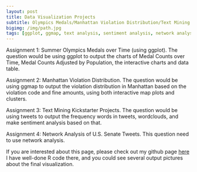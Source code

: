 ```yaml
---
layout: post
title: Data Visualization Projects
subtitle: Olympics Medals/Manhattan Violation Distribution/Text Mining Kickstarter Projects/Network Analysis of U.S. Senate Tweets
bigimg: /img/path.jpg
tags: [ggplot, ggmap, text analysis, sentiment analysis, network analysis, data visualization]
---
```


Assignment 1: Summer Olympics Medals over Time (using ggplot). The question would be using ggplot to output the charts of Medal Counts over Time, Medal Counts Adjusted by Population, the interactive charts and data table.

Assignment 2: Manhattan Violation Distribution. The question would be using ggmap to output the violation distribution in Manhattan based on the violation code and fine amounts, using both interactive map plots and clusters.

Assignment 3: Text Mining Kickstarter Projects. The question would be using tweets to output the frequency words in tweets, wordclouds, and make sentiment analysis based on that.

Assignment 4: Network Analysis of U.S. Senate Tweets. This question need to use network analysis.

If you are interested about this page, please check out my github page [here](https://github.com/superhutianyi/datavisualization) I have well-done R code there, and you could see several output pictures about the final visualization.
